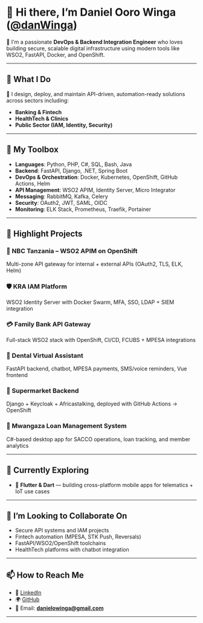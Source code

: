 # 👋 Hi there, I’m Daniel Ooro Winga ([@danWinga](https://github.com/danWinga))

🎯 I'm a passionate **DevOps & Backend Integration Engineer** who loves building secure, scalable digital infrastructure using modern tools like WSO2, FastAPI, Docker, and OpenShift.

---

## 💼 What I Do

🚀 I design, deploy, and maintain API-driven, automation-ready solutions across sectors including:
- **Banking & Fintech**
- **HealthTech & Clinics**
- **Public Sector (IAM, Identity, Security)**

---

## 🔧 My Toolbox

- **Languages**: Python, PHP, C#, SQL, Bash, Java
- **Backend**: FastAPI, Django, .NET, Spring Boot
- **DevOps & Orchestration**: Docker, Kubernetes, OpenShift, GitHub Actions, Helm
- **API Management**: WSO2 APIM, Identity Server, Micro Integrator
- **Messaging**: RabbitMQ, Kafka, Celery
- **Security**: OAuth2, JWT, SAML, OIDC
- **Monitoring**: ELK Stack, Prometheus, Traefik, Portainer

---

## 📌 Highlight Projects

### 🏦 NBC Tanzania – WSO2 APIM on OpenShift
Multi-zone API gateway for internal + external APIs (OAuth2, TLS, ELK, Helm)

### 🛡️ KRA IAM Platform
WSO2 Identity Server with Docker Swarm, MFA, SSO, LDAP + SIEM integration

### 💳 Family Bank API Gateway
Full-stack WSO2 stack with OpenShift, CI/CD, FCUBS + MPESA integrations

### 🦷 Dental Virtual Assistant
FastAPI backend, chatbot, MPESA payments, SMS/voice reminders, Vue frontend

### 🛒 Supermarket Backend
Django + Keycloak + Africastalking, deployed with GitHub Actions → OpenShift

### 🧾 Mwangaza Loan Management System
C#-based desktop app for SACCO operations, loan tracking, and member analytics

---

## 🌱 Currently Exploring
- 📱 **Flutter & Dart** — building cross-platform mobile apps for telematics + IoT use cases

---

## 🤝 I’m Looking to Collaborate On
- Secure API systems and IAM projects
- Fintech automation (MPESA, STK Push, Reversals)
- FastAPI/WSO2/OpenShift toolchains
- HealthTech platforms with chatbot integration

---

## 📫 How to Reach Me
- 🔗 [LinkedIn](https://www.linkedin.com/in/daniel-winga-8b910032/)
- 🌍 [GitHub](https://github.com/danWinga)
- 📧 Email: **danielowinga@gmail.com**

---

<!---
danWinga/danWinga is a ✨ special ✨ repository because its `README.md` appears on your GitHub profile.
--->
